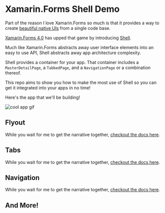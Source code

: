 # Xamarin.Forms Shell Demo

Part of the reason I love Xamarin.Forms so much is that it provides a way to create [beautiful native UIs](https://docs.microsoft.com/xamarin/xamarin-forms/user-interface/?WT.mc_id=mobile-0000-masoucou) from a single code base.

[Xamarin.Forms 4.0](https://devblogs.microsoft.com/xamarin/introducing-xamarin-forms-4-0-the-era-of-shell/?WT.mc_id=mobile-0000-masoucou) has upped that game by introducing [Shell](https://docs.microsoft.com/xamarin/xamarin-forms/app-fundamentals/shell/introduction?WT.mc_id=mobile-0000-masoucou).

Much like Xamarin.Forms abstracts away user interface elements into an easy to use API, Shell abstracts away app architecture complexity.

Shell provides a container for your app. That container includes a `MasterDetailPage`, a `TabbedPage`, and a `NavigationPage` or a combination thereof.

This repo aims to show you how to make the most use of Shell so you can get it integrated into your apps in no time!

Here's the app that we'll be building!

![cool app gif](images/demo.gif)

## Flyout

While you wait for me to get the narrative together, [checkout the docs here](https://docs.microsoft.com/xamarin/xamarin-forms/app-fundamentals/shell/flyout?WT.mc_id=mobile-0000-masoucou).

## Tabs

While you wait for me to get the narrative together, [checkout the docs here](https://docs.microsoft.com/xamarin/xamarin-forms/app-fundamentals/shell/tabs?WT.mc_id=mobile-0000-masoucou).

## Navigation

While you wait for me to get the narrative together, [checkout the docs here](https://docs.microsoft.com/xamarin/xamarin-forms/app-fundamentals/shell/navigation?WT.mc_id=mobile-0000-masoucou).

## And More!
